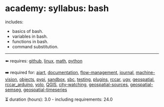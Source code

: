 # academy: syllabus: bash

includes:
- basics of bash.
- variables in bash.
- functions in bash.
- command substitution.

---

⬅️ requires: [github](./github.md), [linux](./linux.md), [math](./math.md), [python](./python.md)

➡️ required for: [aiart](./aiart.md), [documentation](./documentation.md), [flow-management](./flow-management.md), [journal](./journal.md), [machine-vision](./machine-vision.md), [objects](./objects.md), [pypi](./pypi.md), [sandbox](./sandbox.md), [sbc](./sbc.md), [testing](./testing.md), [plugins](./plugins.md), [rccar](./rccar.md), [ugv](./ugv.md), [geospatial](./geospatial.md), [rccar_arduino](./rccar_arduino.md), [yolo](./yolo.md), [QGIS](./QGIS.md), [city-watching](./city-watching.md), [geospatial-sources](./geospatial-sources.md), [geospatial-semseg](./geospatial-semseg.md), [geospatial-timeseries](./geospatial-timeseries.md)

⏳ duration (hours): 3.0 - including requirements: 24.0

